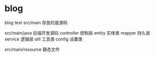 # blog
blog test
src/main  存放的是源码

src/main/java 后端开发源码
    controller 控制层
    entity     实体类
    mapper     持久层
    service    逻辑层
    util       工具类
    config     设置类

src/main/resource 静态文件
